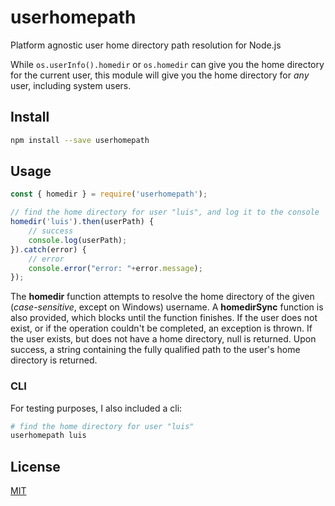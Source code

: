 # userhomepath

 Platform agnostic user home directory path resolution for Node.js
  
 While `os.userInfo().homedir` or `os.homedir` can give you the home directory for the current user, this module will give you the home directory for *any* user, including system users.

## Install

```bash
npm install --save userhomepath
```

## Usage

```javascript
const { homedir } = require('userhomepath');

// find the home directory for user "luis", and log it to the console
homedir('luis').then(userPath) {
	// success
	console.log(userPath);
}).catch(error) {
	// error
	console.error("error: "+error.message);
});
```

The **homedir** function attempts to resolve the home directory of the given (*case-sensitive*, except on Windows) username.
A **homedirSync** function is also provided, which blocks until the function finishes.
If the user does not exist, or if the operation couldn't be completed, an exception is thrown.
If the user exists, but does not have a home directory, null is returned.
Upon success, a string containing the fully qualified path to the user's home directory is returned.

### CLI

For testing purposes, I also included a cli:

```bash
# find the home directory for user "luis"
userhomepath luis
```

## License

  [MIT](LICENSE.md)

